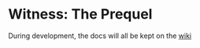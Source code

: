 # Witness: The Prequel

During development, the docs will all be kept on the [wiki](https://github.com/ZIL-Collaborations/Witness-the-Prequel/wiki)

